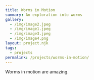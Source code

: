 ```yaml
---
title: Worms in Motion
summary: An exploration into worms
gallery:
  - /img/image2.jpeg
  - /img/image1.jpeg
  - /img/image3.jpeg
  - /img/image4.png
layout: project.njk
tags:
  - projects
permalink: /projects/worms-in-motion/
---
```

Worms in motion are amazing.